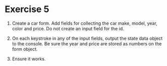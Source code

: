 # Exercise 5

1. Create a car form. Add fields for collecting the car make, model, year, color and price. Do not create an input field for the id.

2. On each keystroke in any of the input fields, output the state data object to the console. Be sure the year and price are stored as numbers on the form object.

3. Ensure it works.